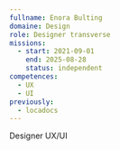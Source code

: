 ```yaml
---
fullname: Enora Bulting
domaine: Design
role: Designer transverse
missions:
  - start: 2021-09-01
    end: 2025-08-28
    status: independent
competences:
  - UX
  - UI
previously:
  - locadocs
---
```

Designer UX/UI